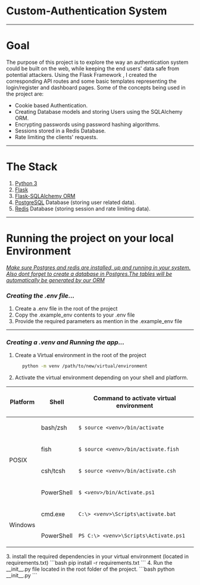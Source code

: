 # Custom-Authentication System

---

# Goal

The purpose of this project is to explore the way an authentication system could be built on the web, while keeping the end users' data safe from potential attackers. Using the Flask Framework , I created the corresponding API routes and some basic templates representing the login/register and dashboard pages. Some of the concepts being used in the project are:

* Cookie based Authentication.
* Creating Database models and storing Users using the SQLAlchemy ORM.
* Encrypting passwords using password hashing algorithms.
* Sessions stored in a Redis Database.
* Rate limiting the clients' requests.

---

# The Stack

1. [Python 3](https://www.python.org/)
2. [Flask](https://flask.palletsprojects.com/en/2.3.x/)
3. [Flask-SQLAlchemy ORM](https://flask-sqlalchemy.palletsprojects.com/en/3.0.x/)
4. [PostgreSQL](https://www.postgresql.org/) Database (storing user related data).
5. [Redis](https://redis.io/) Database (storing session and rate limiting data).

---

# Running the project on your local Environment

*<u>Make sure Postgres and redis are installed, up and running in your system.
Also dont forget to create a database in Postgres.The tables will be automatically be generated by our ORM</u>*

### *Creating the .env file...*

1. Create a .env file in the root of the project
2. Copy the .example_env contents to your .env file
3. Provide the required parameters as mention in the .example_env file

---

### *Creating a .venv and Running the app...*

1. Create a Virtual environment in the root of the project

```bash
      python -m venv /path/to/new/virtual/environment
```

2. Activate the virtual environment depending on your shell and platform.

<table class="docutils align-default">
<colgroup>
<col style="width: 17%">
<col style="width: 16%">
<col style="width: 67%">
</colgroup>
<thead>
<tr class="row-odd"><th class="head"><p>Platform</p></th>
<th class="head"><p>Shell</p></th>
<th class="head"><p>Command to activate virtual environment</p></th>
</tr>
</thead>
<tbody>
<tr class="row-even"><td rowspan="4"><p>POSIX</p></td>
<td><p>bash/zsh</p></td>
<td><p><code class="samp docutils literal notranslate"><span class="pre">$</span> <span class="pre">source</span> <em><span class="pre">&lt;venv&gt;</span></em><span class="pre">/bin/activate</span></code></p></td>
</tr>
<tr class="row-odd"><td><p>fish</p></td>
<td><p><code class="samp docutils literal notranslate"><span class="pre">$</span> <span class="pre">source</span> <em><span class="pre">&lt;venv&gt;</span></em><span class="pre">/bin/activate.fish</span></code></p></td>
</tr>
<tr class="row-even"><td><p>csh/tcsh</p></td>
<td><p><code class="samp docutils literal notranslate"><span class="pre">$</span> <span class="pre">source</span> <em><span class="pre">&lt;venv&gt;</span></em><span class="pre">/bin/activate.csh</span></code></p></td>
</tr>
<tr class="row-odd"><td><p>PowerShell</p></td>
<td><p><code class="samp docutils literal notranslate"><span class="pre">$</span> <em><span class="pre">&lt;venv&gt;</span></em><span class="pre">/bin/Activate.ps1</span></code></p></td>
</tr>
<tr class="row-even"><td rowspan="2"><p>Windows</p></td>
<td><p>cmd.exe</p></td>
<td><p><code class="samp docutils literal notranslate"><span class="pre">C:\&gt;</span> <em><span class="pre">&lt;venv&gt;</span></em><span class="pre">\Scripts\activate.bat</span></code></p></td>
</tr>
<tr class="row-odd"><td><p>PowerShell</p></td>
<td><p><code class="samp docutils literal notranslate"><span class="pre">PS</span> <span class="pre">C:\&gt;</span> <em><span class="pre">&lt;venv&gt;</span></em><span class="pre">\Scripts\Activate.ps1</span></code></p></td>
</tr>
</tbody>
</table>
3. install the required dependencies in your virtual environment (located in requirements.txt)
```bash
  pip install -r requirements.txt
```
4. Run the __init__.py file located in the root folder of the project.
```bash
  python __init__.py
```
